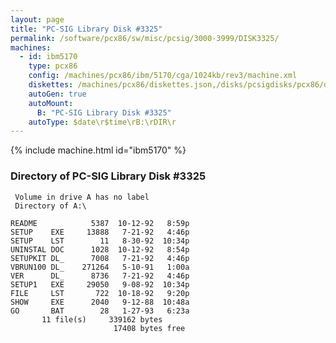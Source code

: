 ```yaml
---
layout: page
title: "PC-SIG Library Disk #3325"
permalink: /software/pcx86/sw/misc/pcsig/3000-3999/DISK3325/
machines:
  - id: ibm5170
    type: pcx86
    config: /machines/pcx86/ibm/5170/cga/1024kb/rev3/machine.xml
    diskettes: /machines/pcx86/diskettes.json,/disks/pcsigdisks/pcx86/diskettes.json
    autoGen: true
    autoMount:
      B: "PC-SIG Library Disk #3325"
    autoType: $date\r$time\rB:\rDIR\r
---
```


{% include machine.html id="ibm5170" %}

### Directory of PC-SIG Library Disk #3325

     Volume in drive A has no label
     Directory of A:\

    README            5387  10-12-92   8:59p
    SETUP    EXE     13888   7-21-92   4:46p
    SETUP    LST        11   8-30-92  10:34p
    UNINSTAL DOC      1028  10-12-92   8:54p
    SETUPKIT DL_      7008   7-21-92   4:46p
    VBRUN100 DL_    271264   5-10-91   1:00a
    VER      DL_      8736   7-21-92   4:46p
    SETUP1   EXE     29050   9-08-92  10:34p
    FILE     LST       722  10-18-92   9:20p
    SHOW     EXE      2040   9-12-88  10:48a
    GO       BAT        28   1-27-93   6:23a
           11 file(s)     339162 bytes
                           17408 bytes free
